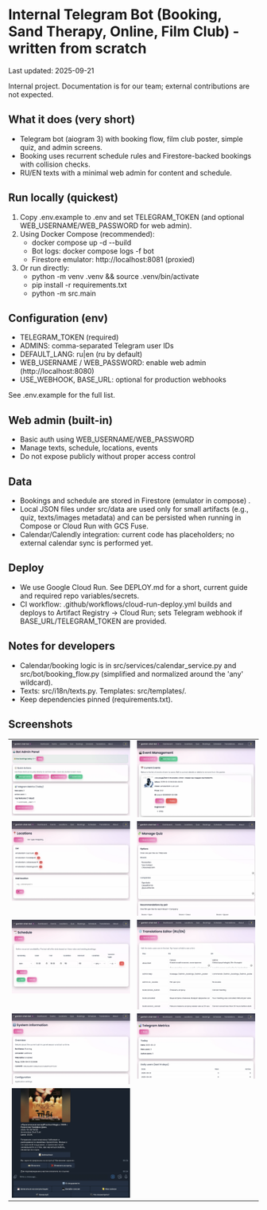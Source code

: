 # Internal Telegram Bot (Booking, Sand Therapy, Online, Film Club) - written from scratch

Last updated: 2025-09-21

Internal project. Documentation is for our team; external contributions are not expected.

## What it does (very short)
- Telegram bot (aiogram 3) with booking flow, film club poster, simple quiz, and admin screens.
- Booking uses recurrent schedule rules and Firestore-backed bookings with collision checks.
- RU/EN texts with a minimal web admin for content and schedule.

## Run locally (quickest)
1) Copy .env.example to .env and set TELEGRAM_TOKEN (and optional WEB_USERNAME/WEB_PASSWORD for web admin).
2) Using Docker Compose (recommended):
   - docker compose up -d --build
   - Bot logs: docker compose logs -f bot
   - Firestore emulator: http://localhost:8081 (proxied)
3) Or run directly:
   - python -m venv .venv && source .venv/bin/activate
   - pip install -r requirements.txt
   - python -m src.main

## Configuration (env)
- TELEGRAM_TOKEN (required)
- ADMINS: comma-separated Telegram user IDs
- DEFAULT_LANG: ru|en (ru by default)
- WEB_USERNAME / WEB_PASSWORD: enable web admin (http://localhost:8080)
- USE_WEBHOOK, BASE_URL: optional for production webhooks

See .env.example for the full list.

## Web admin (built-in)
- Basic auth using WEB_USERNAME/WEB_PASSWORD
- Manage texts, schedule, locations, events
- Do not expose publicly without proper access control

## Data
- Bookings and schedule are stored in Firestore (emulator in compose) .
- Local JSON files under src/data are used only for small artifacts (e.g., quiz, texts/images metadata) and can be persisted when running in Compose or Cloud Run with GCS Fuse.
- Calendar/Calendly integration: current code has placeholders; no external calendar sync is performed yet.

## Deploy
- We use Google Cloud Run. See DEPLOY.md for a short, current guide and required repo variables/secrets.
- CI workflow: .github/workflows/cloud-run-deploy.yml builds and deploys to Artifact Registry → Cloud Run; sets Telegram webhook if BASE_URL/TELEGRAM_TOKEN are provided.

## Notes for developers
- Calendar/booking logic is in src/services/calendar_service.py and src/bot/booking_flow.py (simplified and normalized around the 'any' wildcard).
- Texts: src/i18n/texts.py. Templates: src/templates/.
- Keep dependencies pinned (requirements.txt).

## Screenshots

<div align="center">
<table>
  <tr>
    <td valign="top"><img src="imgs/app-01.webp" width="320" alt="App screen 1" /></td>
    <td valign="top"><img src="imgs/app-02.webp" width="320" alt="App screen 2" /></td>
  </tr>
  <tr>
    <td valign="top"><img src="imgs/app-03.webp" width="320" alt="App screen 3" /></td>
    <td valign="top"><img src="imgs/app-04.webp" width="320" alt="App screen 4" /></td>
  </tr>
  <tr>
    <td valign="top"><img src="imgs/app-05.webp" width="320" alt="App screen 5" /></td>
    <td valign="top"><img src="imgs/app-06.webp" width="320" alt="App screen 6" /></td>
  </tr>
  <tr>
    <td valign="top"><img src="imgs/app-07.webp" width="320" alt="App screen 7" /></td>
    <td valign="top"><img src="imgs/app-08.webp" width="320" alt="App screen 8" /></td>
  </tr>
  <tr>
    <td valign="top"><img src="imgs/app-09.webp" width="320" alt="App screen 9" /></td>
  </tr>
</table>
</div>
